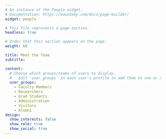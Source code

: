 ```yaml
---
# An instance of the People widget.
# Documentation: https://wowchemy.com/docs/page-builder/
widget: people

# This file represents a page section.
headless: true

# Order that this section appears on the page.
weight: 68

title: Meet the Team
subtitle:

content:
  # Choose which groups/teams of users to display.
  #   Edit `user_groups` in each user's profile to add them to one or more of these groups.
  user_groups:
    - Faculty Members
    - Researchers
    - Grad Students
    - Administration
    - Visitors
    - Alumni
design:
  show_interests: false
  show_role: true
  show_social: true
---
```

